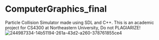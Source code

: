 # ComputerGraphics_final
Particle Collision Simulator made using SDL and C++.
This is an academic project for CS4300 at Northeastern University, Do not PLAGIARIZE!
![244987334-14b51194-261a-43d2-a260-378761855ce4](https://github.com/xingmeizhi/ComputerGraphics_final/assets/92602862/83d590e8-8358-48f5-ba8b-b009a14d65af)
